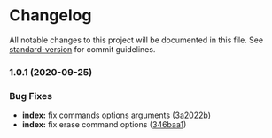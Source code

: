# Changelog

All notable changes to this project will be documented in this file. See [standard-version](https://github.com/conventional-changelog/standard-version) for commit guidelines.

### 1.0.1 (2020-09-25)


### Bug Fixes

* **index:** fix commands options arguments ([3a2022b](https://github.com/iotbits-us/mbox-builder-cli/commit/3a2022b75499ad5220dae2c931108b079ea452f2))
* **index:** fix erase command options ([346baa1](https://github.com/iotbits-us/mbox-builder-cli/commit/346baa1c33e1aa9e7536d83207ebbfd4e72e1538))
